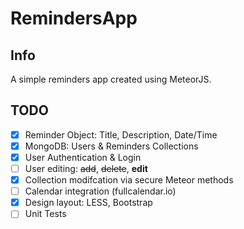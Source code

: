# RemindersApp

## Info
A simple reminders app created using MeteorJS.

## TODO
- [x] Reminder Object: Title, Description, Date/Time
- [x] MongoDB: Users & Reminders Collections
- [x] User Authentication & Login
- [ ] User editing: ~~add~~, ~~delete~~, **edit**
- [x] Collection modifcation via secure Meteor methods
- [ ] Calendar integration (fullcalendar.io)
- [x] Design layout: LESS, Bootstrap
- [ ] Unit Tests